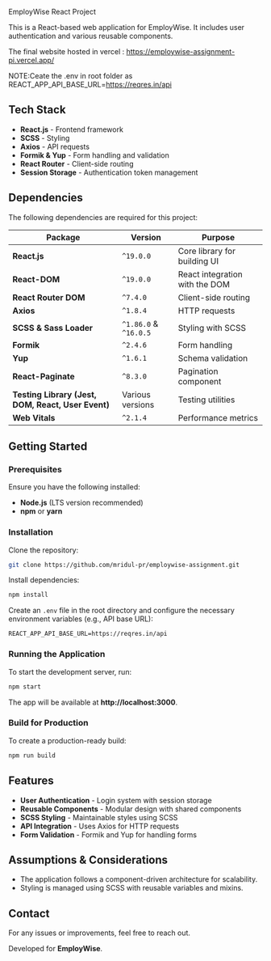 EmployWise React Project

This is a React-based web application for EmployWise. It includes user authentication and various reusable components.

The final website hosted in vercel : https://employwise-assignment-pi.vercel.app/

NOTE:Ceate the .env in root folder as REACT_APP_API_BASE_URL=https://reqres.in/api

## Tech Stack

- **React.js** - Frontend framework
- **SCSS** - Styling
- **Axios** - API requests
- **Formik & Yup** - Form handling and validation
- **React Router** - Client-side routing
- **Session Storage** - Authentication token management

## Dependencies

The following dependencies are required for this project:

| Package                                            | Version               | Purpose                        |
| -------------------------------------------------- | --------------------- | ------------------------------ |
| **React.js**                                       | `^19.0.0`             | Core library for building UI   |
| **React-DOM**                                      | `^19.0.0`             | React integration with the DOM |
| **React Router DOM**                               | `^7.4.0`              | Client-side routing            |
| **Axios**                                          | `^1.8.4`              | HTTP requests                  |
| **SCSS & Sass Loader**                             | `^1.86.0` & `^16.0.5` | Styling with SCSS              |
| **Formik**                                         | `^2.4.6`              | Form handling                  |
| **Yup**                                            | `^1.6.1`              | Schema validation              |
| **React-Paginate**                                 | `^8.3.0`              | Pagination component           |
| **Testing Library (Jest, DOM, React, User Event)** | Various versions      | Testing utilities              |
| **Web Vitals**                                     | `^2.1.4`              | Performance metrics            |

## Getting Started

### Prerequisites

Ensure you have the following installed:

- **Node.js** (LTS version recommended)
- **npm** or **yarn**

### Installation

Clone the repository:

```sh
git clone https://github.com/mridul-pr/employwise-assignment.git
```

Install dependencies:

```sh
npm install
```

Create an `.env` file in the root directory and configure the necessary environment variables (e.g., API base URL):

```env
REACT_APP_API_BASE_URL=https://reqres.in/api
```

### Running the Application

To start the development server, run:

```sh
npm start
```

The app will be available at **http://localhost:3000**.

### Build for Production

To create a production-ready build:

```sh
npm run build
```

## Features

- **User Authentication** - Login system with session storage
- **Reusable Components** - Modular design with shared components
- **SCSS Styling** - Maintainable styles using SCSS
- **API Integration** - Uses Axios for HTTP requests
- **Form Validation** - Formik and Yup for handling forms

## Assumptions & Considerations

- The application follows a component-driven architecture for scalability.
- Styling is managed using SCSS with reusable variables and mixins.

## Contact

For any issues or improvements, feel free to reach out.

Developed for **EmployWise**.
